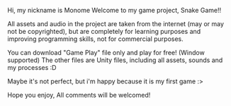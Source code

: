 Hi, my nickname is Monome
Welcome to my game project, Snake Game!!

All assets and audio in the project are taken from the internet (may or may not be copyrighted), 
but are completely for learning purposes and improving programming skills, not for commercial purposes.

You can download "Game Play" file only and play for free! (Window supported) 
The other files are Unity files, including all assets, sounds and my processes :D

Maybe it's not perfect, but i'm happy because it is my first game :>

Hope you enjoy, All comments will be welcomed!